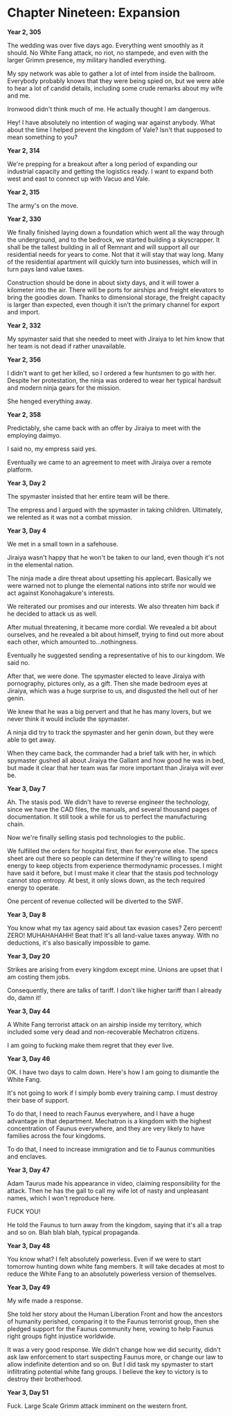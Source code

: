 # Chapter Nineteen: Expansion

**Year 2, 305**

The wedding was over five days ago. Everything went smoothly as it should. No White Fang attack, no riot, no stampede, and even with the larger Grimm presence, my military handled everything.

My spy network was able to gather a lot of intel from inside the ballroom. Everybody probably knows that they were being spied on, but we were able to hear a lot of candid details, including some crude remarks about my wife and me.

Ironwood didn't think much of me. He actually thought I am dangerous.

Hey! I have absolutely no intention of waging war against anybody. What about the time I helped prevent the kingdom of Vale? Isn't that supposed to mean something to you?

**Year 2, 314**

We're prepping for a breakout after a long period of expanding our industrial capacity and getting the logistics ready. I want to expand both west and east to connect up with Vacuo and Vale.

**Year 2, 315**

The army's on the move.

**Year 2, 330**

We finally finished laying down a foundation which went all the way through the underground, and to the bedrock, we started building a skyscrapper. It shall be the tallest building in all of Remnant and will support all our residential needs for years to come. Not that it will stay that way long. Many of the residential apartment will quickly turn into businesses, which will in turn pays land value taxes.

Construction should be done in about sixty days, and it will tower a kilometer into the air. There will be ports for airships and freight elevators to bring the goodies down. Thanks to dimensional storage, the freight capacity is larger than expected, even though it isn't the primary channel for export and import.

**Year 2, 332**

My spymaster said that she needed to meet with Jiraiya to let him know that her team is not dead if rather unavailable.

**Year 2, 356**

I didn't want to get her killed, so I ordered a few huntsmen to go with her. Despite her protestation, the ninja was ordered to wear her typical hardsuit and modern ninja gears for the mission.

She henged everything away.

**Year 2, 358**

Predictably, she came back with an offer by Jiraiya to meet with the employing daimyo.

I said no, my empress said yes.

Eventually we came to an agreement to meet with Jiraiya over a remote platform.

**Year 3, Day 2**

The spymaster insisted that her entire team will be there.

The empress and I argued with the spymaster in taking children. Ultimately, we relented as it was not a combat mission.

**Year 3, Day 4**

We met in a small town in a safehouse.

Jiraiya wasn't happy that he won't be taken to our land, even though it's not in the elemental nation.

The ninja made a dire threat about upsetting his applecart. Basically we were warned not to plunge the elemental nations into strife nor would we act against Konohagakure's interests.

We reiterated our promises and our interests. We also threaten him back if he decided to attack us as well.

After mutual threatening, it became more cordial. We revealed a bit about ourselves, and he revealed a bit about himself, trying to find out more about each other, which amounted to...nothingness.

Eventually he suggested sending a representative of his to our kingdom. We said no.

After that, we were done. The spymaster elected to leave Jiraiya with pornography, pictures only, as a gift. Then she made bedroom eyes at Jiraiya, which was a huge surprise to us, and disgusted the hell out of her genin.

We knew that he was a big pervert and that he has many lovers, but we never think it would include the spymaster.

A ninja did try to track the spymaster and her genin down, but they were able to get away.

When they came back, the commander had a brief talk with her, in which spymaster gushed all about Jiraiya the Gallant and how good he was in bed, but made it clear that her team was far more important than Jiraiya will ever be.

**Year 3, Day 7**

Ah. The stasis pod. We didn't have to reverse engineer the technology, since we have the CAD files, the manuals, and several thousand pages of documentation. It still took a while for us to perfect the manufacturing chain.

Now we're finally selling stasis pod technologies to the public.

We fulfilled the orders for hospital first, then for everyone else. The specs sheet are out there so people can determine if they're willing to spend energy to keep objects from experience thermodynamic processes. I might have said it before, but I must make it clear that the stasis pod technology cannot stop entropy. At best, it only slows down, as the tech required energy to operate.

One percent of revenue collected will be diverted to the SWF.

**Year 3, Day 8**

You know what my tax agency said about tax evasion cases? Zero percent! ZERO! MUHAHAHAHH! Beat that! It's all land-value taxes anyway. With no deductions, it's also basically impossible to game.

**Year 3, Day 20**

Strikes are arising from every kingdom except mine. Unions are upset that I am costing them jobs.

Consequently, there are talks of tariff. I don't like higher tariff than I already do, damn it!

**Year 3, Day 44**

A White Fang terrorist attack on an airship inside my territory, which included some very dead and non-recoverable Mechatron citizens.

I am going to fucking make them regret that they ever live.

**Year 3, Day 46**

OK. I have two days to calm down. Here's how I am going to dismantle the White Fang.

It's not going to work if I simply bomb every training camp. I must destroy their base of support.

To do that, I need to reach Faunus everywhere, and I have a huge advantage in that department. Mechatron is a kingdom with the highest concentration of Faunus everywhere, and they are very likely to have families across the four kingdoms.

To do that, I need to increase immigration and tie to Faunus communities and enclaves.

**Year 3, Day 47**

Adam Taurus made his appearance in video, claiming responsibility for the attack. Then he has the gall to call my wife lot of nasty and unpleasant names, which I won't reproduce here.

FUCK YOU!

He told the Faunus to turn away from the kingdom, saying that it's all a trap and so on. Blah blah blah, typical propaganda.

**Year 3, Day 48**

You know what? I felt absolutely powerless. Even if we were to start tomorrow hunting down white fang members. It will take decades at most to reduce the White Fang to an absolutely powerless version of themselves.

**Year 3, Day 49**

My wife made a response.

She told her story about the Human Liberation Front and how the ancestors of humanity perished, comparing it to the Faunus terrorist group, then she pledged support for the Faunus community here, vowing to help Faunus right groups fight injustice worldwide.

It was a very good response. We didn't change how we did security, didn't ask law enforcement to start suspecting Faunus more, or change our law to allow indefinite detention and so on. But I did task my spymaster to start infiltrating potential white fang groups. I believe the key to victory is to destroy their brotherhood.

**Year 3, Day 51**

Fuck. Large Scale Grimm attack imminent on the western front.
